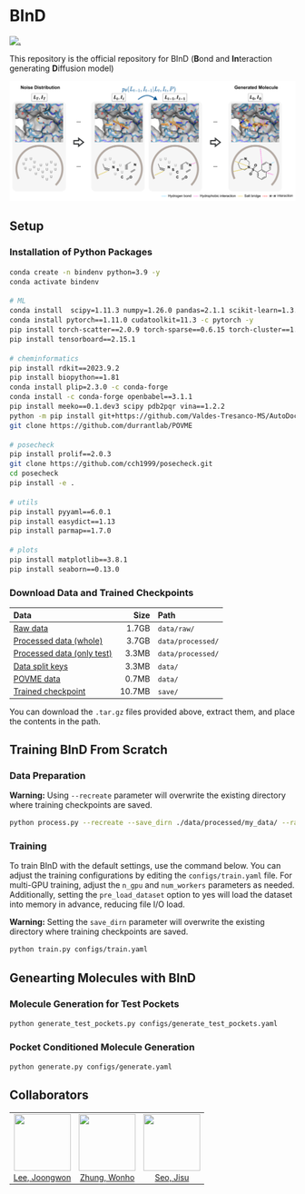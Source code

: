 # BInD 

[![.](https://img.shields.io/badge/License-MIT-yellow.svg)](LICENSE)

This repository is the official repository for BInD (**B**ond and **In**teraction generating **D**iffusion model)

<p align="center">
  <img src="assets/overview.png" width=1000" height="auto" /> 
</p>

 
## Setup


### Installation of Python Packages
```bash
conda create -n bindenv python=3.9 -y
conda activate bindenv

# ML
conda install  scipy=1.11.3 numpy=1.26.0 pandas=2.1.1 scikit-learn=1.3.0 -y
conda install pytorch==1.11.0 cudatoolkit=11.3 -c pytorch -y
pip install torch-scatter==2.0.9 torch-sparse==0.6.15 torch-cluster==1.6.0 torch-geometric==2.1.0.post1 -f https://data.pyg.org/whl/torch-1.11.0+cu113.html
pip install tensorboard==2.15.1

# cheminformatics
pip install rdkit==2023.9.2 
pip install biopython==1.81
conda install plip=2.3.0 -c conda-forge
conda install -c conda-forge openbabel==3.1.1
pip install meeko==0.1.dev3 scipy pdb2pqr vina==1.2.2 
python -m pip install git+https://github.com/Valdes-Tresanco-MS/AutoDockTools_py3
git clone https://github.com/durrantlab/POVME

# posecheck
pip install prolif==2.0.3
git clone https://github.com/cch1999/posecheck.git
cd posecheck
pip install -e .

# utils
pip install pyyaml==6.0.1
pip install easydict==1.13
pip install parmap==1.7.0

# plots
pip install matplotlib==3.8.1
pip install seaborn==0.13.0
```

### Download Data and Trained Checkpoints

| Data | Size | Path |
| :-   |  -:  | :-   |
| [Raw data](https://drive.google.com/uc?export=download&id=1v1wOCpkXbemU9FE3utEXrAsVjm6pvnXN) | 1.7GB | `data/raw/` |
| [Processed data (whole)](https://drive.google.com/uc?export=download&id=1JoKx0bWB4sjLC2iDqxdqX-TG47blDva7) | 3.7GB | `data/processed/` |
| [Processed data (only test)](https://drive.google.com/uc?export=download&id=1UZwes8OF3O-CjlB1rpNzLvDyZk7qvsQA) | 3.3MB | `data/processed/` |
| [Data split keys](https://drive.google.com/uc?export=download&id=1xPtdKN_DhvvPlE2A9V5bdwjGQY_lwfWe) | 3.3MB | `data/` |
| [POVME data](https://drive.google.com/uc?export=download&id=1lA1sHkFWvmXRim_m4S2oIOF2VPsO8zMb) | 0.7MB | `data/` |
| [Trained checkpoint](https://drive.google.com/uc?export=download&id=17H9IBra3z9VRfSGBU4U9qNl0uO0KyU-2) | 10.7MB | `save/` |


You can download the `.tar.gz` files provided above, extract them, and place the contents in the path.


## Training BInD From Scratch


### Data Preparation

**Warning:** Using `--recreate` parameter will overwrite the existing directory where training checkpoints are saved.

```bash
python process.py --recreate --save_dirn ./data/processed/my_data/ --raw_dirn ./data/raw/crossdocked_pocket10 
```


### Training

To train BInD with the default settings, use the command below. 
You can adjust the training configurations by editing the `configs/train.yaml` file. 
For multi-GPU training, adjust the `n_gpu` and `num_workers` parameters as needed. 
Additionally, setting the `pre_load_dataset` option to yes will load the dataset into memory in advance, reducing file I/O load.

**Warning:** Setting the `save_dirn` parameter will overwrite the existing directory where training checkpoints are saved.

```bash
python train.py configs/train.yaml
```


## Genearting Molecules with BInD


### Molecule Generation for Test Pockets

```bash
python generate_test_pockets.py configs/generate_test_pockets.yaml
```


### Pocket Conditioned Molecule Generation

```bash
python generate.py configs/generate.yaml
```


## Collaborators

<table>
  <tr>
    <td align="center" style="border: none;">
      <a href="https://github.com/lee-jwon">
        <img src="https://github.com/lee-jwon.png?size=600" width="100" height="100">
        <br />
        Lee, Joongwon
      </a>
    </td>
    <td align="center" style="border: none;">
      <a href="https://github.com/WonhoZhung">
        <img src="https://github.com/WonhoZhung.png?size=600" width="100" height="100">
        <br />
        Zhung, Wonho
      </a>
    </td>
    <td align="center" style="border: none;">
      <a href="https://github.com/SeoJisu0305">
        <img src="https://github.com/SeoJisu0305.png?size=600" width="100" height="100">
        <br />
        Seo, Jisu
      </a>
    </td>
  </tr>
</table>
